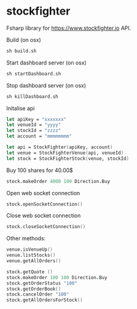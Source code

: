 # stockfighter
Fsharp library for https://www.stockfighter.io API.

Build (on osx)
```fsharp
sh build.sh
```

Start dashboard server (on osx)
```fsharp
sh startDashboard.sh
```

Stop dashboard server (on osx)
```fsharp
sh killDashboard.sh
```

Initalise api

```fsharp
let apiKey = "xxxxxxx"
let venueId = "yyyy"
let stockId = "zzzz"
let account = "mmmmmmmm"

let api = StockFighter(apiKey, account)
let venue = StockFighterVenue(api, venueId)
let stock = StockFighterStock(venue, stockId)

```

Buy 100 shares for 40.00$
```fsharp
stock.makeOrder 4000 100 Direction.Buy
```

Open web socket connection
```fsharp
stock.openSocketConnection()
```

Close web socket connection
```fsharp
stock.closeSocketConnection()
```



Other methods:
```fsharp
venue.isVenueUp()
venue.listStocks()
venue.getAllOrders()

stock.getQuote ()
stock.makeOrder 100 100 Direction.Buy
stock.getOrderStatus "100"
stock.getOrderBook()
stock.cancelOrder "100"
stock.getAllOrdersForStock()
```
